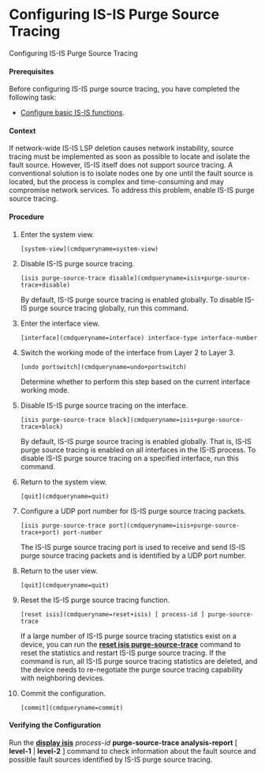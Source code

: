 Configuring IS-IS Purge Source Tracing
======================================

Configuring IS-IS Purge Source Tracing

#### Prerequisites

Before configuring IS-IS purge source tracing, you have completed the following task:

* [Configure basic IS-IS functions](vrp_isis_ipv4_cfg_0011.html).

#### Context

If network-wide IS-IS LSP deletion causes network instability, source tracing must be implemented as soon as possible to locate and isolate the fault source. However, IS-IS itself does not support source tracing. A conventional solution is to isolate nodes one by one until the fault source is located, but the process is complex and time-consuming and may compromise network services. To address this problem, enable IS-IS purge source tracing.


#### Procedure

1. Enter the system view.
   
   
   ```
   [system-view](cmdqueryname=system-view)
   ```
2. Disable IS-IS purge source tracing.
   
   
   ```
   [isis purge-source-trace disable](cmdqueryname=isis+purge-source-trace+disable)
   ```
   
   By default, IS-IS purge source tracing is enabled globally. To disable IS-IS purge source tracing globally, run this command.
3. Enter the interface view.
   
   
   ```
   [interface](cmdqueryname=interface) interface-type interface-number
   ```
4. Switch the working mode of the interface from Layer 2 to Layer 3.
   
   
   ```
   [undo portswitch](cmdqueryname=undo+portswitch)
   ```
   
   Determine whether to perform this step based on the current interface working mode.
5. Disable IS-IS purge source tracing on the interface.
   
   
   ```
   [isis purge-source-trace block](cmdqueryname=isis+purge-source-trace+block)
   ```
   
   By default, IS-IS purge source tracing is enabled globally. That is, IS-IS purge source tracing is enabled on all interfaces in the IS-IS process. To disable IS-IS purge source tracing on a specified interface, run this command.
6. Return to the system view.
   
   
   ```
   [quit](cmdqueryname=quit)
   ```
7. Configure a UDP port number for IS-IS purge source tracing packets.
   
   
   ```
   [isis purge-source-trace port](cmdqueryname=isis+purge-source-trace+port) port-number
   ```
   
   The IS-IS purge source tracing port is used to receive and send IS-IS purge source tracing packets and is identified by a UDP port number.
8. Return to the user view.
   
   
   ```
   [quit](cmdqueryname=quit)
   ```
9. Reset the IS-IS purge source tracing function.
   
   
   ```
   [reset isis](cmdqueryname=reset+isis) [ process-id ] purge-source-trace
   ```
   
   If a large number of IS-IS purge source tracing statistics exist on a device, you can run the [**reset isis purge-source-trace**](cmdqueryname=reset+isis+purge-source-trace) command to reset the statistics and restart IS-IS purge source tracing. If the command is run, all IS-IS purge source tracing statistics are deleted, and the device needs to re-negotiate the purge source tracing capability with neighboring devices.
10. Commit the configuration.
    
    
    ```
    [commit](cmdqueryname=commit)
    ```

#### Verifying the Configuration

Run the [**display isis**](cmdqueryname=display+isis) *process-id* **purge-source-trace analysis-report** [ **level-1** | **level-2** ] command to check information about the fault source and possible fault sources identified by IS-IS purge source tracing.